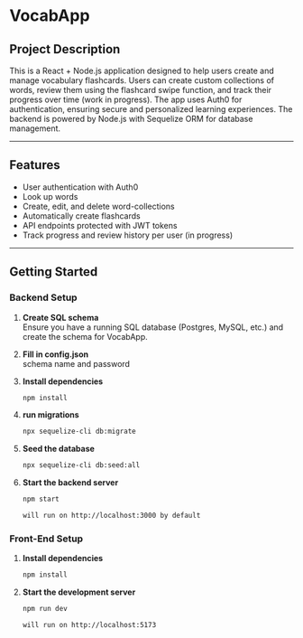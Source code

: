 # VocabApp

## Project Description
This is a React + Node.js application designed to help users create and manage vocabulary flashcards. Users can create custom collections of words, review them using the flashcard swipe function, and track their progress over time (work in progress). The app uses Auth0 for authentication, ensuring secure and personalized learning experiences. The backend is powered by Node.js with Sequelize ORM for database management.

---

## Features
- User authentication with Auth0
- Look up words
- Create, edit, and delete word-collections
- Automatically create flashcards
- API endpoints protected with JWT tokens
- Track progress and review history per user (in progress)

---

## Getting Started

### Backend Setup
1. **Create SQL schema**  
   Ensure you have a running SQL database (Postgres, MySQL, etc.) and create the schema for VocabApp.

2. **Fill in config.json**  
   schema name and password

3. **Install dependencies**  
   ```bash
   npm install

4. **run migrations**  
   ```bash
   npx sequelize-cli db:migrate
   
5. **Seed the database**  
   ```bash
   npx sequelize-cli db:seed:all

6. **Start the backend server**  
   ```bash
   npm start

   will run on http://localhost:3000 by default

### Front-End Setup

1. **Install dependencies**  
   ```bash
   npm install

2. **Start the development server**  
   ```bash
   npm run dev

   will run on http://localhost:5173
